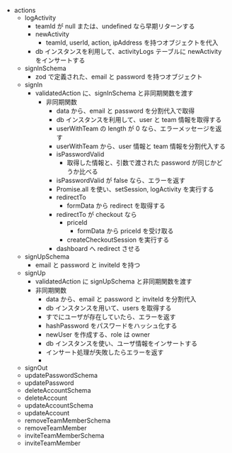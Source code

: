 - actions
  - logActivity
    - teamId が null または、undefined なら早期リターンする
    - newActivity
      - teamId, userId, action, ipAddress を持つオブジェクトを代入
    - db インスタンスを利用して、activityLogs テーブルに newActivity をインサートする
  - signInSchema
    - zod で定義された、email と password を持つオブジェクト
  - signIn
    - validatedAction に、signInSchema と非同期関数を渡す
      - 非同期関数
        - data から、email と password を分割代入で取得
        - db インスタンスを利用して、user と team 情報を取得する
        - userWithTeam の length が 0 なら、エラーメッセージを返す
        - userWithTeam から、user 情報と team 情報を分割代入する
        - isPasswordValid
          - 取得した情報と、引数で渡された password が同じかどうか比べる
        - isPasswordValid が false なら、エラーを返す
        - Promise.all を使い、setSession, logActivity を実行する
        - redirectTo
          - formData から redirect を取得する
        - redirectTo が checkout なら
          - priceId
            - formData から priceId を受け取る
          - createCheckoutSession を実行する
        - dashboard へ redirect させる
  - signUpSchema
    - email と password と inviteId を持つ
  - signUp
    - validatedAction に signUpSchema と非同期関数を渡す
    - 非同期関数
      - data から、email と password と inviteId を分割代入
      - db インスタンスを用いて、users を取得する
      - すでにユーザが存在していたら、エラーを返す
      - hashPassword をパスワードをハッシュ化する
      - newUser を作成する、role は owner
      - db インスタンスを使い、ユーザ情報をインサートする
      - インサート処理が失敗したらエラーを返す
      -
  - signOut
  - updatePasswordSchema
  - updatePassword
  - deleteAccountSchema
  - deleteAccount
  - updateAccountSchema
  - updateAccount
  - removeTeamMemberSchema
  - removeTeamMember
  - inviteTeamMemberSchema
  - inviteTeamMember
